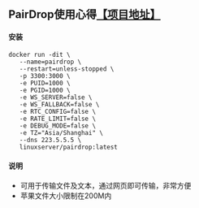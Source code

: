 ## PairDrop使用心得[【项目地址】](https://github.com/schlagmichdoch/PairDrop)
#### 安装
 ```
docker run -dit \
    --name=pairdrop \
    --restart=unless-stopped \
    -p 3300:3000 \
    -e PUID=1000 \
    -e PGID=1000 \
    -e WS_SERVER=false \
    -e WS_FALLBACK=false \
    -e RTC_CONFIG=false \
    -e RATE_LIMIT=false \
    -e DEBUG_MODE=false \
    -e TZ="Asia/Shanghai" \
    --dns 223.5.5.5 \
    linuxserver/pairdrop:latest
```
#### 说明
* 可用于传输文件及文本，通过网页即可传输，非常方便
* 苹果文件大小限制在200M内

